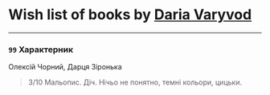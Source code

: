 # Wish list of books by [Daria Varyvod](https://www.facebook.com/profile.php?id=829893410524253)
---

### `99` Характерник
Олексій Чорний, Дарця Зіронька
> 3/10 Мальопис. Діч. Нічьо не понятно, темні кольори, цицьки.

